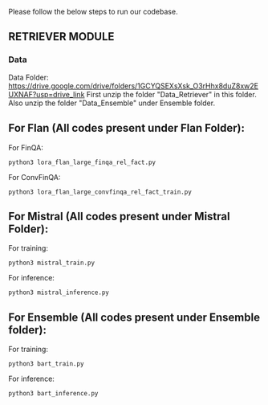 Please follow the below steps to run our codebase.

## RETRIEVER MODULE

### Data
Data Folder: https://drive.google.com/drive/folders/1GCYQSEXsXsk_O3rHhx8duZ8xw2EUXNAF?usp=drive_link
First unzip the folder "Data_Retriever" in this folder. Also unzip the folder "Data_Ensemble" under Ensemble folder. 

## For Flan (All codes present under Flan Folder):

For FinQA:
```
python3 lora_flan_large_finqa_rel_fact.py
```
For ConvFinQA: 
```
python3 lora_flan_large_convfinqa_rel_fact_train.py
```

## For Mistral (All codes present under Mistral Folder):

For training: 
```
python3 mistral_train.py
```
For inference: 
```
python3 mistral_inference.py
```

## For Ensemble (All codes present under Ensemble folder):

For training: 
```
python3 bart_train.py
```
For inference: 
```
python3 bart_inference.py
```

